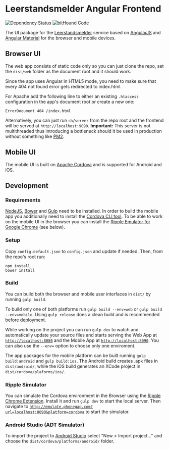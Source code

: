 # Leerstandsmelder Angular Frontend #

[![Dependency Status](https://gemnasium.com/Leerstandsmelder/leerstandsmelder-angular-frontend.svg)](https://gemnasium.com/Leerstandsmelder/leerstandsmelder-angular-frontend) [![bitHound Code](https://www.bithound.io/github/Leerstandsmelder/leerstandsmelder-angular-frontend/badges/code.svg)](https://www.bithound.io/github/Leerstandsmelder/leerstandsmelder-angular-frontend)

The UI package for the [Leerstandsmelder](http://lm.htmhell.de) service based on [AngularJS](https://angularjs.org/) and [Angular Material](https://material.angularjs.org) for the browser and mobile devices.

## Browser UI ##

The web app consists of static code only so you can just clone the repo, set the ``dist/web`` folder as the document root and it should work.

Since the app uses Angular in HTML5 mode, you need to make sure that every 404 not found error gets redirected to index.html.

For Apache add the following line to either an existing ``.htaccess`` configuration in the app's document root or create a new one:

```
ErrorDocument 404 /index.html
```

Alternatively, you can just run ``sh/server`` from the repo root and the frontend will be served at ``http://localhost:9090``. **Important:** This server is not multithreaded thus introducing a bottleneck should it be used in production without something like [PM2](http://pm2.keymetrics.io/).

## Mobile UI ##

The mobile UI is built on [Apache Cordova](https://cordova.apache.org/) and is supported for Android and iOS.

## Development ##

### Requirements ###

[NodeJS](https://nodejs.org), [Bower](https://bower.io/) and [Gulp](http://gulpjs.com/) need to be installed. In order to build the mobile app you additionally need to install the [Cordova CLI tool](https://cordova.apache.org/#getstarted). To be able to work on the mobile UI in the browser you can install the [Ripple Emulator for Google Chrome](https://chrome.google.com/webstore/detail/ripple-emulator-beta/geelfhphabnejjhdalkjhgipohgpdnoc) (see below).

### Setup ###

Copy ``config.default.json`` to ``config.json`` and update if needed. Then, from the repo's root run:

```shell
npm install
bower install
```

### Build ###

You can build both the browser and mobile user interfaces in ``dist/`` by running ``gulp build``.

To build only one of both platforms run ``gulp build --env=web`` or ``gulp build --env=mobile``. Using ``gulp release`` does a clean build and is recommended before deployment.

While working on the project you can run ``gulp dev`` to watch and automatically update your source files and starts serving the Web App at [``http://localhost:8080``](http://localhost:8080) and the Mobile App at [``http://localhost:8090``](http://localhost:8090). You can also use the ``--env=`` option to choose only one enviroment.

The app packages for the mobile platform can be built running ``gulp build:android`` and ``gulp build:ios``. The Android build creates .apk files in ``dist/android/``, while the iOS build generates an XCode project in ``dist/cordova/plaforms/ios/``.

### Ripple Simulator ###

You can simulate the Cordova environment in the Browser using the [Ripple Chrome Extension](https://chrome.google.com/webstore/detail/ripple-emulator-beta/geelfhphabnejjhdalkjhgipohgpdnoc). Install it and run ``gulp dev`` to start the local server. Then navigate to [``http://emulate.phonegap.com?url=localhost:8090&platform=cordova``](http://emulate.phonegap.com?url=localhost:8090&platform=cordova) to start the simulator.

### Android Studio (ADT Simulator) ###

To import the project to [Android Studio](https://developer.android.com/studio/index.html) select "New > Import project..." and choose the ``dist/cordova/platforms/android/`` folder.
